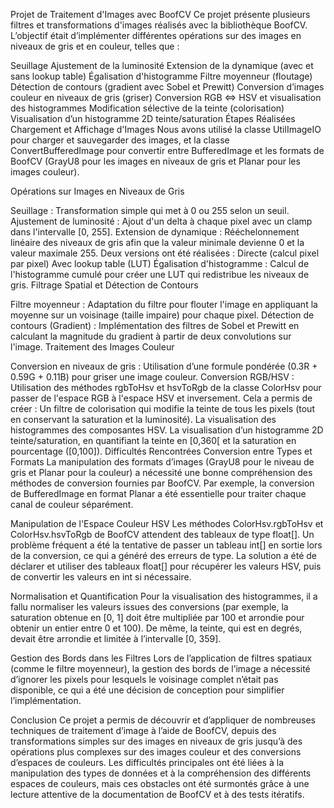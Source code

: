 Projet de Traitement d'Images avec BoofCV
Ce projet présente plusieurs filtres et transformations d'images réalisés avec la bibliothèque BoofCV. L’objectif était d’implémenter différentes opérations sur des images en niveaux de gris et en couleur, telles que :

Seuillage
Ajustement de la luminosité
Extension de la dynamique (avec et sans lookup table)
Égalisation d'histogramme
Filtre moyenneur (floutage)
Détection de contours (gradient avec Sobel et Prewitt)
Conversion d’images couleur en niveaux de gris (griser)
Conversion RGB ⇔ HSV et visualisation des histogrammes
Modification sélective de la teinte (colorisation)
Visualisation d’un histogramme 2D teinte/saturation
Étapes Réalisées
Chargement et Affichage d'Images
Nous avons utilisé la classe UtilImageIO pour charger et sauvegarder des images, et la classe ConvertBufferedImage pour convertir entre BufferedImage et les formats de BoofCV (GrayU8 pour les images en niveaux de gris et Planar<GrayU8> pour les images couleur).

Opérations sur Images en Niveaux de Gris

Seuillage : Transformation simple qui met à 0 ou 255 selon un seuil.
Ajustement de luminosité : Ajout d'un delta à chaque pixel avec un clamp dans l'intervalle [0, 255].
Extension de dynamique : Rééchelonnement linéaire des niveaux de gris afin que la valeur minimale devienne 0 et la valeur maximale 255.
Deux versions ont été réalisées :
Directe (calcul pixel par pixel)
Avec lookup table (LUT)
Égalisation d'histogramme : Calcul de l'histogramme cumulé pour créer une LUT qui redistribue les niveaux de gris.
Filtrage Spatial et Détection de Contours

Filtre moyenneur : Adaptation du filtre pour flouter l'image en appliquant la moyenne sur un voisinage (taille impaire) pour chaque pixel.
Détection de contours (Gradient) : Implémentation des filtres de Sobel et Prewitt en calculant la magnitude du gradient à partir de deux convolutions sur l'image.
Traitement des Images Couleur

Conversion en niveaux de gris : Utilisation d’une formule pondérée (0.3R + 0.59G + 0.11B) pour griser une image couleur.
Conversion RGB/HSV : Utilisation des méthodes rgbToHsv et hsvToRgb de la classe ColorHsv pour passer de l'espace RGB à l'espace HSV et inversement.
Cela a permis de créer :
Un filtre de colorisation qui modifie la teinte de tous les pixels (tout en conservant la saturation et la luminosité).
La visualisation des histogrammes des composantes HSV.
La visualisation d’un histogramme 2D teinte/saturation, en quantifiant la teinte en [0,360[ et la saturation en pourcentage ([0,100]).
Difficultés Rencontrées
Conversion entre Types et Formats
La manipulation des formats d’images (GrayU8 pour le niveau de gris et Planar<GrayU8> pour la couleur) a nécessité une bonne compréhension des méthodes de conversion fournies par BoofCV. Par exemple, la conversion de BufferedImage en format Planar a été essentielle pour traiter chaque canal de couleur séparément.

Manipulation de l'Espace Couleur HSV
Les méthodes ColorHsv.rgbToHsv et ColorHsv.hsvToRgb de BoofCV attendent des tableaux de type float[]. Un problème fréquent a été la tentative de passer un tableau int[] en sortie lors de la conversion, ce qui a généré des erreurs de type. La solution a été de déclarer et utiliser des tableaux float[] pour récupérer les valeurs HSV, puis de convertir les valeurs en int si nécessaire.

Normalisation et Quantification
Pour la visualisation des histogrammes, il a fallu normaliser les valeurs issues des conversions (par exemple, la saturation obtenue en [0, 1] doit être multipliée par 100 et arrondie pour obtenir un entier entre 0 et 100). De même, la teinte, qui est en degrés, devait être arrondie et limitée à l’intervalle [0, 359].

Gestion des Bords dans les Filtres
Lors de l’application de filtres spatiaux (comme le filtre moyenneur), la gestion des bords de l’image a nécessité d’ignorer les pixels pour lesquels le voisinage complet n’était pas disponible, ce qui a été une décision de conception pour simplifier l’implémentation.

Conclusion
Ce projet a permis de découvrir et d’appliquer de nombreuses techniques de traitement d’image à l’aide de BoofCV, depuis des transformations simples sur des images en niveaux de gris jusqu’à des opérations plus complexes sur des images couleur et des conversions d’espaces de couleurs. Les difficultés principales ont été liées à la manipulation des types de données et à la compréhension des différents espaces de couleurs, mais ces obstacles ont été surmontés grâce à une lecture attentive de la documentation de BoofCV et à des tests itératifs.
